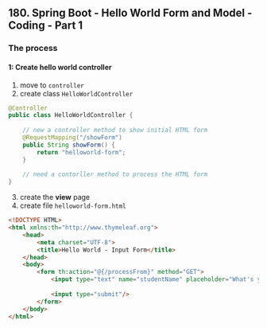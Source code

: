 ## 180. Spring Boot - Hello World Form and Model - Coding - Part 1

### The process

#### 1: Create hello world controller 
1. move to `controller`
2. create class `HelloWorldController`
```java
@Controller
public class HelloWorldController {
    
    // new a controller method to show initial HTML form 
    @RequestMapping("/showForm")
    public String showForm() {
        return "helloworld-form"; 
    }
    
    // need a contorller method to process the HTML form 
}
```
3. create the **view** page 
4. create file `helloworld-form.html`
```html
<!DOCTYPE HTML>
<html xmlns:th="http://www.thymeleaf.org">
    <head>
        <meta charset="UTF-8">
        <title>Hello World - Input Form</title>
    </head>
    <body>
        <form th:action="@{/processFrom}" method="GET">
            <input type="text" name="studentName" placeholder="What's your name?"/>
            
            <input type="submit"/>
        </form>
    </body>
</html>
```